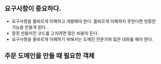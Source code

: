 ## 요구사항이 중요하다.
- 요구사항을 올바르게 이해하고 개발해야 한다. 올바르게 이해하지 못한다면 엉뚱한 기능을 만들게 된다.
- 잘못 만들어진 코드를 고치려면 많은 비용이 든다.
- 요구사항을 올바르게 이해하기 위해서는 도메인 전문가와 많은 대화를 해야 한다.

## 주문 도메인을 만들 때 필요한 객체
